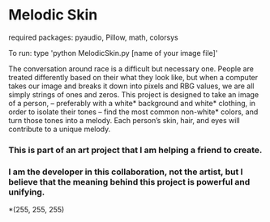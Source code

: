 # Melodic Skin

required packages: pyaudio, Pillow, math, colorsys

To run: type 'python MelodicSkin.py [name of your image file]'

The conversation around race is a difficult but necessary one. People are treated differently based on their what they look like, but when a computer takes our image and breaks it down into pixels and RBG values, we are all simply strings of ones and zeros.
This project is designed to take an image of a person, – preferably with a white* background and white* clothing, in order to isolate their tones – find the most common non-white* colors, and turn those tones into a melody. Each person’s skin, hair, and eyes will contribute to a unique melody.

### This is part of an art project that I am helping a friend to create. 
### I am the developer in this collaboration, not the artist, but I believe that the meaning behind this project is powerful and unifying.


*(255, 255, 255)